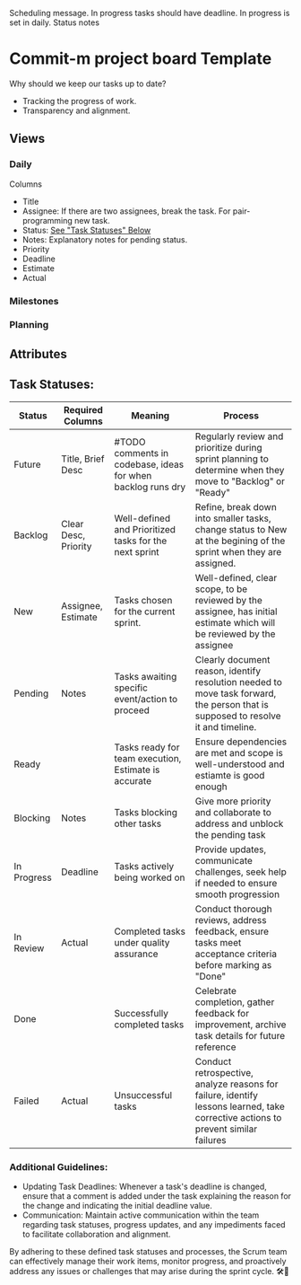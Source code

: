 Scheduling message.
In progress tasks should have deadline.
In progress is set in daily.
Status notes

# Commit-m project board Template

Why should we keep our tasks up to date?
* Tracking the progress of work.
* Transparency and alignment.

## Views

### Daily

Columns
* Title
* Assignee: If there are two assignees, break the task. For pair-programming new task.
* Status: [See "Task Statuses" Below](#task-statuses)
* Notes: Explanatory notes for pending status.
* Priority
* Deadline
* Estimate
* Actual

### Milestones

### Planning

## Attributes

## <a name="#task-statuses"></a>Task Statuses:

| Status         | Required Columns      | Meaning                                                     | Process                                                                                                                               |
| -------------- | --------------------- | ----------------------------------------------------------- | ------------------------------------------------------------------------------------------------------------------------------------- |
| Future         | Title, Brief Desc     | #TODO comments in codebase, ideas for when backlog runs dry | Regularly review and prioritize during sprint planning to determine when they move to "Backlog" or "Ready"                            |
| Backlog        | Clear Desc, Priority  | Well-defined and Prioritized tasks for the next sprint      | Refine, break down into smaller tasks, change status to New at the begining of the sprint when they are assigned.                     |
| New            | Assignee, Estimate    | Tasks chosen for the current sprint.                        | Well-defined, clear scope, to be reviewed by the assignee, has initial estimate which will be reviewed by the assignee                |
| Pending        | Notes                 | Tasks awaiting specific event/action to proceed             | Clearly document reason, identify resolution needed to move task forward, the person that is supposed to resolve it and timeline.     |
| Ready          |                       | Tasks ready for team execution, Estimate is accurate        | Ensure dependencies are met and scope is well-understood and estiamte is good enough                                                  |
| Blocking       | Notes                 | Tasks blocking other tasks                                  | Give more priority and collaborate to address and unblock the pending task                                                            |
| In Progress    | Deadline              | Tasks actively being worked on                              | Provide updates, communicate challenges, seek help if needed to ensure smooth progression                                             |
| In Review      | Actual                | Completed tasks under quality assurance                     | Conduct thorough reviews, address feedback, ensure tasks meet acceptance criteria before marking as "Done"                            |
| Done           |                       | Successfully completed tasks                                | Celebrate completion, gather feedback for improvement, archive task details for future reference                                      |
| Failed         | Actual                | Unsuccessful tasks                                          | Conduct retrospective, analyze reasons for failure, identify lessons learned, take corrective actions to prevent similar failures     |


### Additional Guidelines:
- Updating Task Deadlines: Whenever a task's deadline is changed, ensure that a comment is added under the task explaining the reason for the change and indicating the initial deadline value.
- Communication: Maintain active communication within the team regarding task statuses, progress updates, and any impediments faced to facilitate collaboration and alignment.

By adhering to these defined task statuses and processes, the Scrum team can effectively manage their work items, monitor progress, and proactively address any issues or challenges that may arise during the sprint cycle. 🛠️🚀
